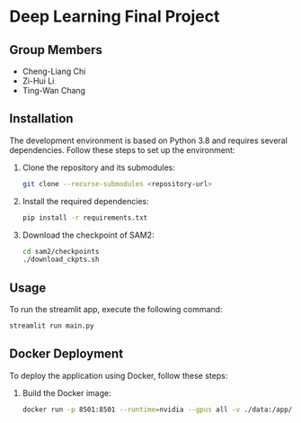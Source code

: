 # Deep Learning Final Project

## Group Members
- Cheng-Liang Chi
- Zi-Hui Li
- Ting-Wan Chang

## Installation

The development environment is based on Python 3.8 and requires several dependencies. Follow these steps to set up the environment:

1. Clone the repository and its submodules:
   ```bash
   git clone --recurse-submodules <repository-url>
   ```

2. Install the required dependencies:
   ```bash
   pip install -r requirements.txt
   ```
3. Download the checkpoint of SAM2:
   ```bash
   cd sam2/checkpoints
   ./download_ckpts.sh
   ```

## Usage

To run the streamlit app, execute the following command:

```bash
streamlit run main.py
```

## Docker Deployment

To deploy the application using Docker, follow these steps:
1. Build the Docker image:
   ```bash
   docker run -p 8501:8501 --runtime=nvidia --gpus all -v ./data:/app/data tonychi/idol
   ```
